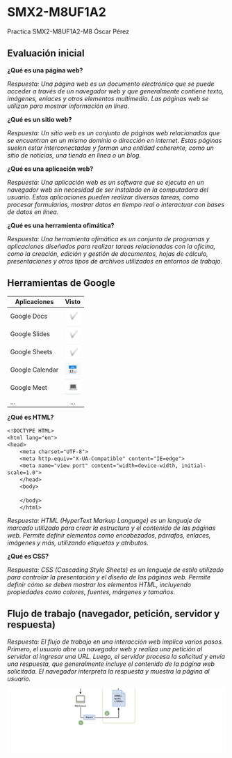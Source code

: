 # SMX2-M8UF1A2
Practica SMX2-M8UF1A2-M8 Óscar Pérez
## Evaluación inicial

**¿Qué es una página web?**

*Respuesta: Una página web es un documento electrónico que se puede acceder a través de un navegador web y que generalmente contiene texto, imágenes, enlaces y otros elementos multimedia. Las páginas web se utilizan para mostrar información en línea.*

**¿Qué es un sitio web?**

*Respuesta: Un sitio web es un conjunto de páginas web relacionadas que se encuentran en un mismo dominio o dirección en internet. Estas páginas suelen estar interconectadas y forman una entidad coherente, como un sitio de noticias, una tienda en línea o un blog.*

**¿Qué es una aplicación web?**

*Respuesta: Una aplicación web es un software que se ejecuta en un navegador web sin necesidad de ser instalado en la computadora del usuario. Estas aplicaciones pueden realizar diversas tareas, como procesar formularios, mostrar datos en tiempo real o interactuar con bases de datos en línea.*

**¿Qué es una herramienta ofimática?**

*Respuesta: Una herramienta ofimática es un conjunto de programas y aplicaciones diseñados para realizar tareas relacionadas con la oficina, como la creación, edición y gestión de documentos, hojas de cálculo, presentaciones y otros tipos de archivos utilizados en entornos de trabajo.*

## Herramientas de Google

|Aplicaciones |Visto | 
|----------|:----------:|
|Google Docs|![tick](https://github.com/oscarpz1125/SMX2-M8UF1A2/blob/main/Captura%20de%20pantalla%202023-09-29%20160034.png "tick")|
|Google Slides|![tick](https://github.com/oscarpz1125/SMX2-M8UF1A2/blob/main/Captura%20de%20pantalla%202023-09-29%20160034.png "tick")|
|Google Sheets|![tick](https://github.com/oscarpz1125/SMX2-M8UF1A2/blob/main/Captura%20de%20pantalla%202023-09-29%20160034.png "tick")|
|Google Calendar|![calendar](https://github.com/oscarpz1125/SMX2-M8UF1A2/blob/main/Captura%20de%20pantalla%202023-09-29%20160055.png "calendar")||
|Google Meet|![meet](https://github.com/oscarpz1125/SMX2-M8UF1A2/blob/main/Captura%20de%20pantalla%202023-09-29%20160105.png "meet")|
|...|...|

**¿Qué es HTML?**

```
<!DOCTYPE HTML>
<html lang="en">
<head>  
    <meta charset="UTF-8">
    <meta http-equiv="X-UA-Compatible" content="IE=edge">
    <meta name="view port" content="width=device-width, initial-scale=1.0">
    </head>
    <body>

    </body>
    </html>
```


*Respuesta: HTML (HyperText Markup Language) es un lenguaje de marcado utilizado para crear la estructura y el contenido de las páginas web. Permite definir elementos como encabezados, párrafos, enlaces, imágenes y más, utilizando etiquetas y atributos.*

**¿Qué es CSS?**

*Respuesta: CSS (Cascading Style Sheets) es un lenguaje de estilo utilizado para controlar la presentación y el diseño de las páginas web. Permite definir cómo se deben mostrar los elementos HTML, incluyendo propiedades como colores, fuentes, márgenes y tamaños.*

## Flujo de trabajo (navegador, petición, servidor y respuesta)

*Respuesta: El flujo de trabajo en una interacción web implica varios pasos. Primero, el usuario abre un navegador web y realiza una petición al servidor al ingresar una URL. Luego, el servidor procesa la solicitud y envía una respuesta, que generalmente incluye el contenido de la página web solicitada. El navegador interpreta la respuesta y muestra la página al usuario.*

![Imagen de flujo de trabajo](https://github.com/oscarpz1125/SMX2-M8UF1A2/blob/main/descarga.png "Imagen de flujo de trabajo")

